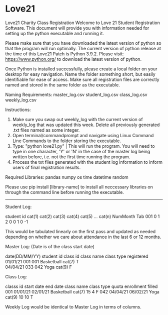 # Love21
Love21 Charity Class Registration
Welcome to Love 21 Student Registration Software. This document will provide you with information needed for setting up the python executable and running it. 

Please make sure that you have downloaded the latest version of python so that the program will run optimally. The current version of python release at the time of this Love21 Patch is Python 3.9.2. Please visit: https://www.python.org/ to download the latest version of python.

Once Python is installed successfully, please create a local folder on your desktop for easy navigation. Name the folder something short, but easily identifiable for ease of access. Make sure all registration files are correctly named and stored in the same folder as the executable.

Naming Requirements:
master_log.csv
student_log.csv
class_log.csv
weekly_log.csv

Instructions:
1) Make sure you swap out weekly_log with the current version of weekly_log that was updated this week. Delete all previously generated .txt files named as some integer. 
2) Open terminal/commandprompt and navigate using Linux Command Line Commands to the folder storing the executable. 
3) Type: "python love21.py" | This will run the program. You will need to type in one character, 'Y' or 'N' in the case of the master log being written before, i.e. not the first time running the program. 
4) Process the txt files generated with the student log information to inform users of final registration results. 


Required Libraries:
pandas
numpy
os
time
datetime
random

Please use pip install [library-name] to install all neccessary libraries on through the command line before running the executable. 


-----------
Student Log:

student id 	cat(1) 	cat(2)	cat(3)	cat(4)	cat(5)	... 	cat(n)	NumMonth	Tab	
001		0	1	2	0	0		1	0		-1

This would be tabulated linearly on the first pass and updated as needed depending on whether we care about attendance in the last 6 or 12 months. 

Master Log: (Date is of the class start date)

date(DD/MM/YY) student id	class id	class name	class type	registered	
01/01/21	001		001		Basketball	cat(7)		T		
04/04/21	033		042		Yoga		cat(9)		F		


Class Log:

classs id	start date	end date	class name 	class type 	quota	enrollment	filled
001		01/01/21	02/01/21	Basketball	cat(7)		15	4		F
042		04/04/21	06/02/21	Yoga		cat(9)		10	10		T


Weekly Log would be identical to Master Log in terms of columns. 


